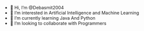 - 👋 Hi, I’m @Debasmit2004
- 👀 I’m interested in Artificial Intelligence and Machine Learning
- 🌱 I’m currently learning Java And Python
- 💞️ I’m looking to collaborate with Programmers


<!---
Debasmit2004/Debasmit2004 is a ✨ special ✨ repository because its `README.md` (this file) appears on your GitHub profile.
You can click the Preview link to take a look at your changes.
--->
